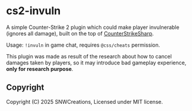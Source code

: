 # cs2-invuln

A simple Counter-Strike 2 plugin which could
 make player invulnerable (ignores all damage),
 built on the top of
[CounterStrikeSharp](https://github.com/roflmuffin/CounterStrikeSharp).

Usage: `!invuln` in game chat, requires `@css/cheats`
 permission.

This plugin was made as result of the research
about how to cancel damages taken by players,
 so it may introduce bad gameplay experience,
 **only for research purpose**.

## Copyright

Copyright (C) 2025 SNWCreations, Licensed under
 MIT license.
